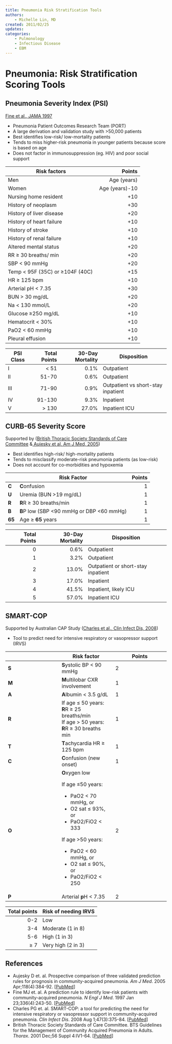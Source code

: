 ```yaml
---
title: Pneumonia Risk Stratification Tools
authors:
    - Michelle Lin, MD
created: 2011/02/25
updates:
categories:
    - Pulmonology
    - Infectious Disease
    - EBM
---
```


# Pneumonia: Risk Stratification Scoring Tools

## Pneumonia Severity Index (PSI) 

[Fine et al., JAMA 1997](http://www.ncbi.nlm.nih.gov/pubmed/?term=8995086)
- Pneumonia Patient Outcomes Research Team (PORT)
- A large derivation and validation study with >50,000 patients
- Best identifies low-risk/ low-mortality patients
- Tends to miss higher-risk pneumonia in younger patients because score is based on age 
- Does not factor in immunosuppression (eg. HIV) and poor social support 

| Risk factors                           |         Points |
| -------------------------------------- | -------------: |
| Men                                    |    Age (years) |
| Women                                  | Age (years)-10 |
| Nursing home resident                  |            +10 |
| History of neoplasm                    |            +30 |
| History of liver disease               |            +20 |
| History of heart failure               |            +10 |
| History of stroke                      |            +10 |
| History of renal failure               |            +10 |
| Altered mental status                  |            +20 |
| RR &ge; 30 breaths/ min                |            +20 |
| SBP &lt; 90 mmHg                       |            +20 |
| Temp &lt; 95F (35C) or &ge;104F (40C)  |            +15 |
| HR &ge; 125 bpm                        |            +10 |
| Arterial pH &lt; 7.35                  |            +30 |
| BUN &gt; 30 mg/dL                      |            +20 |
| Na &lt; 130 mmol/L                     |            +20 |
| Glucose &ge;250 mg/dL                  |            +10 |
| Hematocrit &lt; 30%                    |            +10 |
| PaO2 &lt; 60 mmHg                      |            +10 |
| Pleural effusion                       |            +10 |

| PSI Class | Total Points | 30-Day Mortality | Disposition                        |
| --------- | -----------: | ---------------: | ---------------------------------- |
| I         |      &lt; 51 |             0.1% | Outpatient                         |
| II        |        51-70 |             0.6% | Outpatient                         |
| III       |        71-90 |             0.9% | Outpatient vs short-stay inpatient |
| IV        |       91-130 |             9.3% | Inpatient                          |
| V         |     &gt; 130 |            27.0% | Inpatient ICU                      |

## CURB-65 Severity Score

Supported by ([British Thoracic Society Standards of Care Committee](http://www.ncbi.nlm.nih.gov/pubmed/?term=11713364) &[ ](http://www.ncbi.nlm.nih.gov/pubmed/?term=15808136)[Aujesky et al, Am J Med, 2005](http://www.ncbi.nlm.nih.gov/pubmed/?term=15808136)) 

- Best identifies high-risk/ high-mortality patients
- Tends to misclassify moderate-risk pneumonia patients (as low-risk) 
- Does not account for co-morbidities and hypoxemia

|        | Risk Factor                                     | Points |
| ------ | ----------------------------------------------- | -----: |
| **C**  | **C**onfusion                                   |      1 |
| **U**  | Uremia (BUN >19 mg/dL)                          |      1 |
| **R**  | **R**R &ge; 30 breaths/min                      |      1 |
| **B**  | **B**P low (SBP &lt;90 mmHg or DBP &lt;60 mmHg) |      1 |
| **65** | Age &ge; **65** years                           |      1 |

| Total Points | 30-Day Mortality | Disposition                        |
| -----------: | ---------------: | ---------------------------------- |
|            0 |             0.6% | Outpatient                         |
|            1 |             3.2% | Outpatient                         |
|            2 |            13.0% | Outpatient or short-stay inpatient |
|            3 |            17.0% | Inpatient                          |
|            4 |            41.5% | Inpatient, likely ICU              |
|            5 |            57.0% | Inpatient ICU                      |

## SMART-COP

Supported by Australian CAP Study ([Charles et al., Clin Infect Dis, 2008](http://www.ncbi.nlm.nih.gov/pubmed/?term=18558884))

- Tool to predict need for intensive respiratory or vasopressor support (IRVS) 

<table>
<colgroup>
<col width="33%" />
<col width="33%" />
<col width="33%" />
</colgroup>
<thead>
<tr class="header">
<th><br />
</th>
<th><strong>Risk factor</strong></th>
<th><strong>Points</strong></th>
</tr>
</thead>
<tbody>
<tr class="odd">
<td><strong>S</strong></td>
<td><strong>S</strong>ystolic BP &lt; 90 mmHg</td>
<td>2</td>
</tr>
<tr class="even">
<td><strong>M</strong></td>
<td><strong>M</strong>ultilobar CXR involvement</td>
<td>1</td>
</tr>
<tr class="odd">
<td><strong>A</strong></td>
<td><strong>A</strong>lbumin &lt; 3.5 g/dL</td>
<td>1</td>
</tr>
<tr class="even">
<td><strong>R</strong></td>
<td>If age &le; 50 years: <strong>R</strong>R &ge; 25 breaths/min <br />
If age &gt; 50 years: <strong>R</strong>R &ge; 30 breaths min <br />
</td>
<td>1</td>
</tr>
<tr class="odd">
<td><strong>T</strong></td>
<td><strong>T</strong>achycardia HR &ge; 125 bpm </td>
<td>1</td>
</tr>
<tr class="even">
<td><strong>C</strong></td>
<td><strong>C</strong>onfusion (new onset)</td>
<td>1<br />
</td>
</tr>
<tr class="odd">
<td><strong>O</strong></td>
<td><strong>O</strong>xygen low<br />

<p>If age &le;50 years: </p>
<ul>
<li>PaO2 &lt; 70 mmHg, or<br />
</li>
<li>O2 sat &le; 93%, or<br />
</li>
<li>PaO2/FiO2 &lt; 333<br />
</li>
</ul>
<p>If age &gt;50 years:</p>
<ul>
<li>PaO2 &lt; 60 mmHg, or</li>
<li>O2 sat &le; 90%, or </li>
<li>PaO2/FiO2 &lt; 250 </li>
</ul></td>
<td>2</td>
</tr>
<tr class="even">
<td><strong>P</strong></td>
<td>Arterial <strong>p</strong>H &lt; 7.35</td>
<td>2</td>
</tr>
</tbody>
</table>

| Total points | Risk of needing IRVS |
| -----------: | -------------------- |
|          0-2 | Low                  |
|          3-4 | Moderate (1 in 8)    |
|          5-6 | High (1 in 3)        |
|       &ge; 7 | Very high (2 in 3)   |

## References

- Aujesky D et. al. Prospective comparison of three validated prediction rules for prognosis in community-acquired pneumonia. _Am J Med_. 2005 Apr;118(4):384-92. [[PubMed](http://www.ncbi.nlm.nih.gov/pubmed/?term=15808136)]
- Fine MJ et. al. A prediction rule to identify low-risk patients with community-acquired pneumonia. _N Engl J Med_. 1997 Jan 23;336(4):243-50. [[PubMed](http://www.ncbi.nlm.nih.gov/pubmed/?term=8995086)]
- Charles PG et. al. SMART-COP: a tool for predicting the need for intensive respiratory or vasopressor support in community-acquired pneumonia. _Clin Infect Dis_. 2008 Aug 1;47(3):375-84. [[PubMed](http://www.ncbi.nlm.nih.gov/pubmed/?term=18558884)]
- British Thoracic Society Standards of Care Committee. BTS Guidelines for the Management of Community Acquired Pneumonia in Adults. _Thorax_. 2001 Dec;56 Suppl 4:IV1-64. [[PubMed](http://www.ncbi.nlm.nih.gov/pubmed/?term=11713364)]
